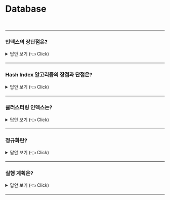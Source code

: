 # Database
<br>

-----------------------
### 인덱스의 장단점은?

<details>
   <summary> 답안 보기 (👈 Click)</summary>
<br />

-----------------------
+ 장점
    - 인덱스는 일종의 색인으로서, 매우 빠른 검색을 가능하게 한다는 점이 장점입니다. 

+ 단점
    - 인덱스는 데이터를 업데이트하거나 삭제할 때, 매번 정렬을 해줘야 하므로,
      업데이트 및 삭제의 성능은 떨어질 수 있다는 단점이 있습니다. 

</details>

-----------------------
### Hash Index 알고리즘의 장점과 단점은?

<details>
   <summary> 답안 보기 (👈 Click)</summary>
<br />

-----------------------
+ 장점
    - Hash Index 알고리즘은 해시 값을 인덱싱하므로, 매우 빠른 검색을 지원합니다.  
+ 단점
    - 값을 변형하여 저장하므로, 전방(Prefix) 검색과 같은 것에 사용이 불가능합니다.
</details>

-----------------------

### 클러스터링 인덱스는?

<details>
   <summary> 답안 보기 (👈 Click)</summary> (작성중)
<br />

+ 프라이머리 키 값이 비슷한 레코드끼리 묶어서 저장하는 것을 클러스터링 인덱스라고 표현합니다. 
  즉, 프라이머리 키 값에 의해 레코드의 저장 위치가 결정되며, 프라이머리 키 값이 변경된다면
  그 레코드의 물리적인 저장 위치도 바뀌어야 합니다.
  클러스터링 인덱스는 테이블의 프라이머리 키에 대해서만 적용되는 내용이며,  
  주로 비슷한 값들을 동시에 조회하는 경우가 많다는 점에 착안한 것입니다. 
</details>

-----------------------
### 정규화란?

<details>
   <summary> 답안 보기 (👈 Click)</summary>
<br />

-----------------------
+ 
</details>

-----------------------

### 실행 계획은?

<details>
   <summary> 답안 보기 (👈 Click)</summary> (작성중)
<br />

-----------------------
+ 
</details>

-----------------------
